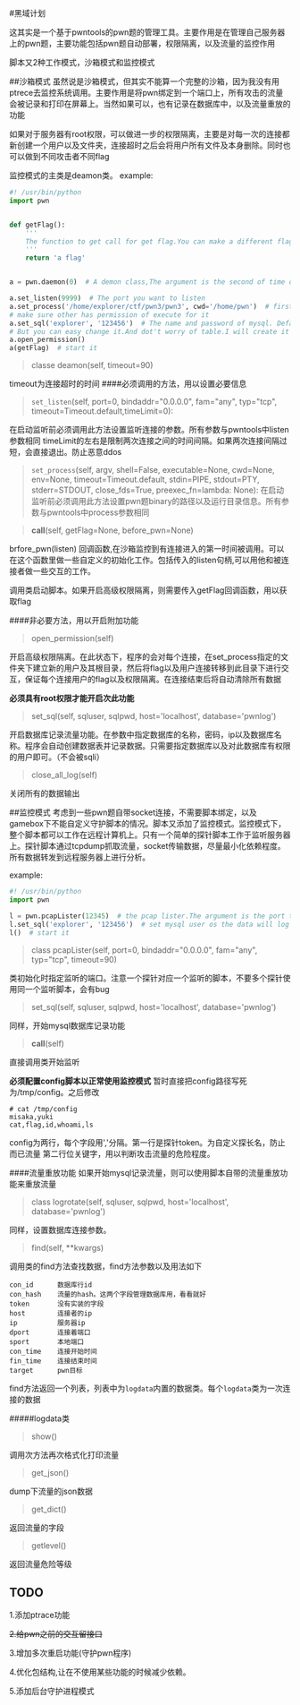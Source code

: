 #黑域计划

这其实是一个基于pwntools的pwn题的管理工具。主要作用是在管理自己服务器上的pwn题，主要功能包括pwn题自动部署，权限隔离，以及流量的监控作用


脚本又2种工作模式，沙箱模式和监控模式

##沙箱模式
虽然说是沙箱模式，但其实不能算一个完整的沙箱，因为我没有用ptrece去监控系统调用。主要作用是将pwn绑定到一个端口上，所有攻击的流量会被记录和打印在屏幕上。当然如果可以，也有记录在数据库中，以及流量重放的功能

如果对于服务器有root权限，可以做进一步的权限隔离，主要是对每一次的连接都新创建一个用户以及文件夹，连接超时之后会将用户所有文件及本身删除。同时也可以做到不同攻击者不同flag

监控模式的主类是deamon类。
example:
```python
#! /usr/bin/python
import pwn


def getFlag():
    '''
    The function to get call for get flag.You can make a different flag for different listen
    '''
    return 'a flag'


a = pwn.daemon(0)  # A demon class,The argument is the second of time out, 0 is no timeout

a.set_listen(9999)  # The port you want to listen
a.set_process('/home/explorer/ctf/pwn3/pwn3', cwd='/home/pwn')  # first argument is the binary,
# make sure other has permission of execute for it
a.set_sql('explorer', '123456')  # The name and password of mysql. Default it will log data in database pwnlog.
# But you can easy change it.And dot't worry of table.I will create it
a.open_permission()
a(getFlag)  # start it

```


>classe deamon(self, timeout=90)

timeout为连接超时的时间
####必须调用的方法，用以设置必要信息
>`set_listen`(self, port=0, bindaddr="0.0.0.0", fam="any", typ="tcp", timeout=Timeout.default,timeLimit=0):

在启动监听前必须调用此方法设置监听连接的参数。所有参数与pwntools中listen参数相同
timeLimit的左右是限制两次连接之间的时间间隔。如果两次连接间隔过短，会直接退出。防止恶意ddos

>`set_process`(self, argv, shell=False, executable=None, cwd=None, env=None, timeout=Timeout.default, stdin=PIPE, stdout=PTY, stderr=STDOUT, close_fds=True, preexec_fn=lambda: None):
在启动监听前必须调用此方法设置pwn题binary的路径以及运行目录信息。所有参数与pwntools中process参数相同

>__call__(self, getFlag=None, before_pwn=None)

brfore_pwn(listen) 回调函数,在沙箱监控到有连接进入的第一时间被调用。可以在这个函数里做一些自定义的初始化工作。包括传入的listen句柄,可以用他和被连接者做一些交互的工作。

调用类启动脚本。如果开启高级权限隔离，则需要传入getFlag回调函数，用以获取flag

####非必要方法，用以开启附加功能
>open_permission(self)

开启高级权限隔离。在此状态下，程序的会对每个连接，在set\_process指定的文件夹下建立新的用户及其根目录，然后将flag以及用户连接转移到此目录下进行交互，保证每个连接用户的flag以及权限隔离。在连接结束后将自动清除所有数据

**必须具有root权限才能开启次此功能**

>set_sql(self, sqluser, sqlpwd, host='localhost', database='pwnlog')

开启数据库记录流量功能。在参数中指定数据库的名称，密码，ip以及数据库名称。程序会自动创建数据表并记录数据。只需要指定数据库以及对此数据库有权限的用户即可。（不会被sqli）

>close_all_log(self)

关闭所有的数据输出

##监控模式
考虑到一些pwn题自带socket连接，不需要脚本绑定，以及gamebox下不能自定义守护脚本的情况。脚本又添加了监控模式。监控模式下，整个脚本都可以工作在远程计算机上。只有一个简单的探针脚本工作于监听服务器上。探针脚本通过tcpdump抓取流量，socket传输数据，尽量最小化依赖程度。所有数据转发到远程服务器上进行分析。

example:
```python
#! /usr/bin/python
import pwn

l = pwn.pcapLister(12345)  # the pcap lister.The argument is the port to get pcap
l.set_sql('explorer', '123456')  # set mysql user os the data will log in databease
l()  # start it
```

>class pcapLister(self, port=0, bindaddr="0.0.0.0", fam="any", typ="tcp", timeout=90)

类初始化时指定监听的端口。注意一个探针对应一个监听的脚本，不要多个探针使用同一个监听脚本，会有bug

> set_sql(self, sqluser, sqlpwd, host='localhost', database='pwnlog')

同样，开始mysql数据库记录功能

> __call__(self)

直接调用类开始监听


**必须配置config脚本以正常使用监控模式**
暂时直接把config路径写死为/tmp/config。之后修改

```
# cat /tmp/config
misaka,yuki
cat,flag,id,whoami,ls
```

config为两行，每个字段用','分隔。第一行是探针token。为自定义探长名，防止而已流量
第二行位关键字，用以判断攻击流量的危险程度。

####流量重放功能
如果开始mysql记录流量，则可以使用脚本自带的流量重放功能来重放流量

>class logrotate(self, sqluser, sqlpwd, host='localhost', database='pwnlog')

同样，设置数据库连接参数。

>find(self, **kwargs)

调用类的find方法查找数据，find方法参数以及用法如下

```
con_id		数据库行id
con_hash	流量的hash。这两个字段管理数据库用，看看就好
token		没有实装的字段
host		连接者的ip
ip			服务器ip
dport		连接着端口
sport		本地端口
con_time	连接开始时间
fin_time	连接结束时间
target		pwn目标
```
find方法返回一个列表，列表中为`logdata`内置的数据类。每个`logdata`类为一次连接的数据

#####logdata类
> show()

调用次方法再次格式化打印流量

> get_json()

dump下流量的json数据

> get_dict()

返回流量的字段

> getlevel()

返回流量危险等级

## TODO
1.添加ptrace功能

~~2.给pwn之前的交互留接口~~

3.增加多次重启功能(守护pwn程序)

4.优化包结构,让在不使用某些功能的时候减少依赖。

5.添加后台守护进程模式